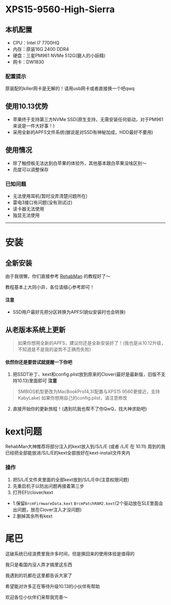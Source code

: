 # XPS15-9560-High-Sierra
## 本机配置
- CPU：Intel I7 7700HQ
- 内存：原装16G 2400 DDR4
- 硬盘：三星PM961 NVMe 512G(磨人的小妖精)
- 网卡：DW1830
### 配置提示
原装配的killer网卡是无解的！请用usb网卡或者直接换一个吧qwq

## 使用10.13优势
- 苹果终于支持第三方NVMe SSD(原生支持，无需安装任何驱动，对于PM961来说是一件大好事！)
- 采用全新的APFS文件系统(据说是对SSD有神秘加成，HDD最好不要用)

## 使用情况
- 除了触控板无法达到白苹果的体验外，其他基本跟白苹果没啥区别～
- 亮度可以调整保存
### 已知问题
- 无法使用耳机(暂时没弄清楚问题所在)
- 雷电3接口有问题(没有测试过)
- 读卡器无法使用
- 独显无法使用
---
# 安装
## 全新安装
由于我很懒，你们直接参考 [RehabMan](https://www.tonymacx86.com/threads/guide-booting-the-os-x-installer-on-laptops-with-clover.148093/) 的教程好了～

教程基本上大同小异，各位请细心参考即可！
#### 注意
- SSD用户最好先把分区转换为APFS(貌似安装时也会转换)

## 从老版本系统上更新
> 如果你想用全新的APFS，建议你还是全新安装好了！(我也是从10.12升级，不知道是不是我的姿势不正确而失败)
#### 依然你还是要尝试就提醒一下你吧
1. 把SSDT补丁、kext和config.plist放到原来的Clover(最好是最新版，旧版不支持10.13)里面即可
 **注意**
 > SMBIOS机型更改为MacBookPro14,3(配置与XPS15 9560更接近，支持KabyLake) 如果你想用自己的config.plist，请注意修改
2. 直接开始你的更新旅程！(遇到坑我也帮不了你QwQ，找大神求助吧)

# kext问题
RehabMan大神推荐将部分注入的kext放入到/S/L/E (或者 /L/E 在 10.11)
周到的我已经把全部能放进/S/L/E的kext全部放好在kext-install文件夹内
### 操作
1. 把S/L/E文件夹里面的全部kext放到/S/L/E中(注意权限问题)
2. 先重启机子以防出问题再接着第三步
3. 打开EFI/clover/kext
  - 1.保留`BrcmFirmwareData.kext` `BrcmPatchRAM2.kext`(2个驱动放在SLE里面会出问题，放在Clover注入才没问题)
  - 2.删掉其余所有kext

# 尾巴
这破系统已经浪费里我许多时间，但是换回来的使用体验是值得的

我只是看国内没人弄才搞里这东西

我遇到的坑都在这里都告诉大家了

希望能对许多正在等待升级10.13的小伙伴有帮助

欢迎各位小伙伴们来帮我完善～

